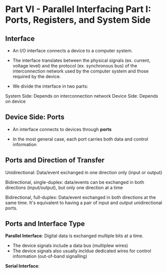 # Part VI - Parallel Interfacing Part I: Ports, Registers, and System Side

## Interface

- An I/O interface connects a device to a computer system.

- The interface translates between the physical signals (ex. current, voltage level) and the protocol (ex. synchronous bus) of the
interconnection network used by the computer system and those required by the device.

- We divide the interface in two parts:

System Side: Depends on interconnection network
Device Side: Depends on device

## Device Side: Ports

- An interface connects to devices through **ports**

- In the most general case, each port carries both data and control information

## Ports and Direction of Transfer

Unidirectional: Data/event exchanged in one direction only (input or output)

Bidirectional, single-duplex: data/events can be exchanged in both directions (input/output), but only one direction at a time

Bidirectional, full-duplex: Data/event exchanged in both directions at the same time. It's equivalent to having a pair of input and
output unidirectional ports.

## Ports and Interface Type

**Parallel Interface**: Digital data is exchanged multiple bits at a time.
- The device signals include a data bus (multiplew wires)
- The device signals also usually incldue dedicated wires for control information (out-of-band signalling)

**Serial Interface**:
